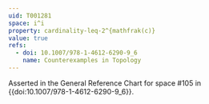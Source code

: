 ```yaml
---
uid: T001281
space: i^i
property: cardinality-leq-2^{mathfrak(c)}
value: true
refs:
  - doi: 10.1007/978-1-4612-6290-9_6
    name: Counterexamples in Topology
---
```

Asserted in the General Reference Chart for space #105 in
{{doi:10.1007/978-1-4612-6290-9_6}}.
